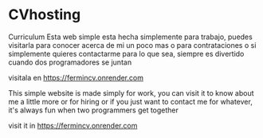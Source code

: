 # CVhosting
Curriculum
Esta web simple esta hecha simplemente para trabajo, puedes visitarla para conocer
acerca de mi un poco mas o para contrataciones
o si simplemente quieres contactarme para lo que sea, siempre es divertido cuando dos programadores se juntan

visitala en 
https://fermincv.onrender.com

This simple website is made simply for work, you can visit it to know
about me a little more or for hiring
or if you just want to contact me for whatever, it's always fun when two programmers get together

visit it in
https://fermincv.onrender.com
